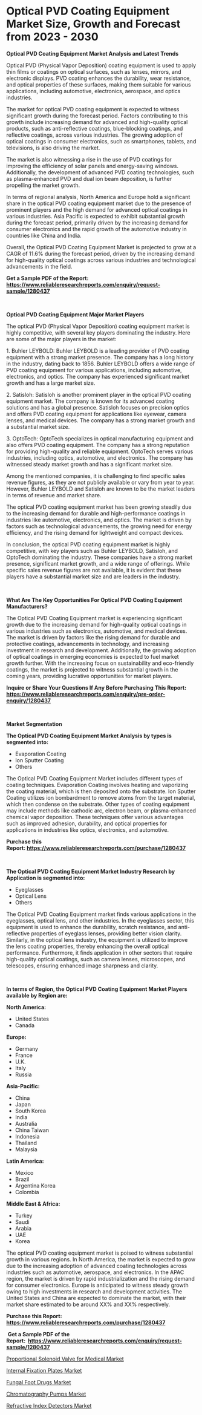 <p><h1>Optical PVD Coating Equipment Market Size, Growth and Forecast from 2023 - 2030</h1></p><p><strong>Optical PVD Coating Equipment Market Analysis and Latest Trends</strong></p>
<p><p>Optical PVD (Physical Vapor Deposition) coating equipment is used to apply thin films or coatings on optical surfaces, such as lenses, mirrors, and electronic displays. PVD coating enhances the durability, wear resistance, and optical properties of these surfaces, making them suitable for various applications, including automotive, electronics, aerospace, and optics industries.</p><p>The market for optical PVD coating equipment is expected to witness significant growth during the forecast period. Factors contributing to this growth include increasing demand for advanced and high-quality optical products, such as anti-reflective coatings, blue-blocking coatings, and reflective coatings, across various industries. The growing adoption of optical coatings in consumer electronics, such as smartphones, tablets, and televisions, is also driving the market.</p><p>The market is also witnessing a rise in the use of PVD coatings for improving the efficiency of solar panels and energy-saving windows. Additionally, the development of advanced PVD coating technologies, such as plasma-enhanced PVD and dual ion beam deposition, is further propelling the market growth.</p><p>In terms of regional analysis, North America and Europe hold a significant share in the optical PVD coating equipment market due to the presence of prominent players and the high demand for advanced optical coatings in various industries. Asia Pacific is expected to exhibit substantial growth during the forecast period, primarily driven by the increasing demand for consumer electronics and the rapid growth of the automotive industry in countries like China and India.</p><p>Overall, the Optical PVD Coating Equipment Market is projected to grow at a CAGR of 11.6% during the forecast period, driven by the increasing demand for high-quality optical coatings across various industries and technological advancements in the field.</p></p>
<p><strong>Get a Sample PDF of the Report:&nbsp; <a href="https://www.reliableresearchreports.com/enquiry/request-sample/1280437">https://www.reliableresearchreports.com/enquiry/request-sample/1280437</a></strong></p>
<p>&nbsp;</p>
<p><strong>Optical PVD Coating Equipment Major Market Players</strong></p>
<p><p>The optical PVD (Physical Vapor Deposition) coating equipment market is highly competitive, with several key players dominating the industry. Here are some of the major players in the market:</p><p>1. Buhler LEYBOLD: Buhler LEYBOLD is a leading provider of PVD coating equipment with a strong market presence. The company has a long history in the industry, dating back to 1856. Buhler LEYBOLD offers a wide range of PVD coating equipment for various applications, including automotive, electronics, and optics. The company has experienced significant market growth and has a large market size.</p><p>2. Satisloh: Satisloh is another prominent player in the optical PVD coating equipment market. The company is known for its advanced coating solutions and has a global presence. Satisloh focuses on precision optics and offers PVD coating equipment for applications like eyewear, camera lenses, and medical devices. The company has a strong market growth and a substantial market size.</p><p>3. OptoTech: OptoTech specializes in optical manufacturing equipment and also offers PVD coating equipment. The company has a strong reputation for providing high-quality and reliable equipment. OptoTech serves various industries, including optics, automotive, and electronics. The company has witnessed steady market growth and has a significant market size.</p><p>Among the mentioned companies, it is challenging to find specific sales revenue figures, as they are not publicly available or vary from year to year. However, Buhler LEYBOLD and Satisloh are known to be the market leaders in terms of revenue and market share.</p><p>The optical PVD coating equipment market has been growing steadily due to the increasing demand for durable and high-performance coatings in industries like automotive, electronics, and optics. The market is driven by factors such as technological advancements, the growing need for energy efficiency, and the rising demand for lightweight and compact devices.</p><p>In conclusion, the optical PVD coating equipment market is highly competitive, with key players such as Buhler LEYBOLD, Satisloh, and OptoTech dominating the industry. These companies have a strong market presence, significant market growth, and a wide range of offerings. While specific sales revenue figures are not available, it is evident that these players have a substantial market size and are leaders in the industry.</p></p>
<p>&nbsp;</p>
<p><strong>What Are The Key Opportunities For Optical PVD Coating Equipment Manufacturers?</strong></p>
<p><p>The Optical PVD Coating Equipment market is experiencing significant growth due to the increasing demand for high-quality optical coatings in various industries such as electronics, automotive, and medical devices. The market is driven by factors like the rising demand for durable and protective coatings, advancements in technology, and increasing investment in research and development. Additionally, the growing adoption of optical coatings in emerging economies is expected to fuel market growth further. With the increasing focus on sustainability and eco-friendly coatings, the market is projected to witness substantial growth in the coming years, providing lucrative opportunities for market players.</p></p>
<p><strong>Inquire or Share Your Questions If Any Before Purchasing This Report: <a href="https://www.reliableresearchreports.com/enquiry/pre-order-enquiry/1280437">https://www.reliableresearchreports.com/enquiry/pre-order-enquiry/1280437</a></strong></p>
<p>&nbsp;</p>
<p><strong>Market Segmentation</strong></p>
<p><strong>The Optical PVD Coating Equipment Market Analysis by types is segmented into:</strong></p>
<p><ul><li>Evaporation Coating</li><li>Ion Sputter Coating</li><li>Others</li></ul></p>
<p><p>The Optical PVD Coating Equipment Market includes different types of coating techniques. Evaporation Coating involves heating and vaporizing the coating material, which is then deposited onto the substrate. Ion Sputter Coating utilizes ion bombardment to remove atoms from the target material, which then condense on the substrate. Other types of coating equipment may include methods like cathodic arc, electron beam, or plasma-enhanced chemical vapor deposition. These techniques offer various advantages such as improved adhesion, durability, and optical properties for applications in industries like optics, electronics, and automotive.</p></p>
<p><strong>Purchase this Report:&nbsp;<a href="https://www.reliableresearchreports.com/purchase/1280437">https://www.reliableresearchreports.com/purchase/1280437</a></strong></p>
<p>&nbsp;</p>
<p><strong>The Optical PVD Coating Equipment Market Industry Research by Application is segmented into:</strong></p>
<p><ul><li>Eyeglasses</li><li>Optical Lens</li><li>Others</li></ul></p>
<p><p>The Optical PVD Coating Equipment market finds various applications in the eyeglasses, optical lens, and other industries. In the eyeglasses sector, this equipment is used to enhance the durability, scratch resistance, and anti-reflective properties of eyeglass lenses, providing better vision clarity. Similarly, in the optical lens industry, the equipment is utilized to improve the lens coating properties, thereby enhancing the overall optical performance. Furthermore, it finds application in other sectors that require high-quality optical coatings, such as camera lenses, microscopes, and telescopes, ensuring enhanced image sharpness and clarity.</p></p>
<p>&nbsp;</p>
<p><strong>In terms of Region, the Optical PVD Coating Equipment Market Players available by Region are:</strong></p>
<p>
    <p> <strong> North America: </strong>
        <ul>
            <li>United States</li>
            <li>Canada</li>
        </ul>
        </p> 
    <p> <strong> Europe: </strong>
        <ul>
            <li>Germany</li>
            <li>France</li>
            <li>U.K.</li>
            <li>Italy</li>
            <li>Russia</li>
        </ul>
        </p> 
    <p> <strong> Asia-Pacific: </strong>
        <ul>
            <li>China</li>
            <li>Japan</li>
            <li>South Korea</li>
            <li>India</li>
            <li>Australia</li>
            <li>China Taiwan</li>
            <li>Indonesia</li>
            <li>Thailand</li>
            <li>Malaysia</li>
        </ul>
        </p> 
    <p> <strong> Latin America: </strong>
        <ul>
            <li>Mexico</li>
            <li>Brazil</li>
            <li>Argentina Korea</li>
            <li>Colombia</li>
        </ul>
        </p> 
    <p> <strong> Middle East & Africa: </strong>
        <ul>
            <li>Turkey</li>
            <li>Saudi</li>
            <li>Arabia</li>
            <li>UAE</li>
            <li>Korea</li>
        </ul>
    </p>
    </p>
<p><p>The optical PVD coating equipment market is poised to witness substantial growth in various regions. In North America, the market is expected to grow due to the increasing adoption of advanced coating technologies across industries such as automotive, aerospace, and electronics. In the APAC region, the market is driven by rapid industrialization and the rising demand for consumer electronics. Europe is anticipated to witness steady growth owing to high investments in research and development activities. The United States and China are expected to dominate the market, with their market share estimated to be around XX% and XX% respectively.</p></p>
<p><strong>Purchase this Report: <a href="https://www.reliableresearchreports.com/purchase/1280437">https://www.reliableresearchreports.com/purchase/1280437</a></strong></p>
<p>&nbsp;<strong>Get a Sample PDF of the Report:&nbsp;&nbsp;<a href="https://www.reliableresearchreports.com/enquiry/request-sample/1280437">https://www.reliableresearchreports.com/enquiry/request-sample/1280437</a></strong></p>
<p><strong></strong></p>
<p><p><a href="https://github.com/RoccoManning/Market-Research-Report-List-2/blob/main/proportional-solenoid-valve-for-medical-market.md">Proportional Solenoid Valve for Medical Market</a></p><p><a href="https://www.linkedin.com/pulse/internal-fixation-plates-market-share-amp-new-trends-analysis/">Internal Fixation Plates Market</a></p><p><a href="https://www.linkedin.com/pulse/fungal-foot-drugs-market-size-share-amp-trends-analysis/">Fungal Foot Drugs Market</a></p><p><a href="https://medium.com/@vaughnkunde/chromatography-pumps-market-size-growth-forecast-2023-2030-2a1a331a03dc">Chromatography Pumps Market</a></p><p><a href="https://medium.com/@joshuahintz2023/refractive-index-detectors-market-size-growth-forecast-2023-2030-b6011ee4aecf">Refractive Index Detectors Market</a></p></p>